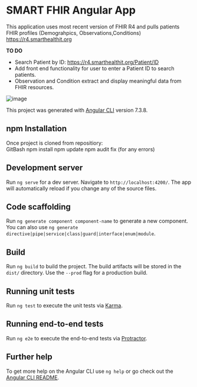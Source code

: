 # SMART FHIR Angular App

This application uses most recent version of FHIR R4 and pulls patients FHIR profiles (Demograhpics, Observations,Conditions)
https://r4.smarthealthit.org 

 **TO DO** 
- Search Patient by ID:  https://r4.smarthealthit.org/Patient/ID  
- Add front end functionality for user to enter a Patient ID to search patients.
- Observation and Condition  extract and display meaningful data from FHIR resources.  

![image](https://user-images.githubusercontent.com/16957638/137718417-ca290cb1-1108-417f-b0fd-df635cf7fe12.png)





This project was generated with [Angular CLI](https://github.com/angular/angular-cli) version 7.3.8.
## npm Installation 

Once project is cloned from repositiory:  
GitBash npm install
npm update
npm audit fix  (for any errors)


## Development server

Run `ng serve` for a dev server. Navigate to `http://localhost:4200/`. The app will automatically reload if you change any of the source files.

## Code scaffolding

Run `ng generate component component-name` to generate a new component. You can also use `ng generate directive|pipe|service|class|guard|interface|enum|module`.

## Build

Run `ng build` to build the project. The build artifacts will be stored in the `dist/` directory. Use the `--prod` flag for a production build.

## Running unit tests

Run `ng test` to execute the unit tests via [Karma](https://karma-runner.github.io).

## Running end-to-end tests

Run `ng e2e` to execute the end-to-end tests via [Protractor](http://www.protractortest.org/).

## Further help

To get more help on the Angular CLI use `ng help` or go check out the [Angular CLI README](https://github.com/angular/angular-cli/blob/master/README.md).
